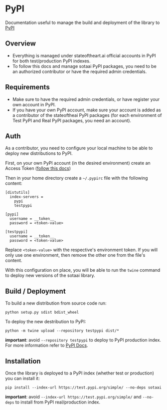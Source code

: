 # PyPI

Documentation useful to manage the build and deployment
of the library to [PyPI](https://pypi.org/)

## Overview

- Everything is managed under stateoftheart.ai official accounts
  in PyPI for both test/production PyPI indexes.
- To follow this docs and manage sotaai PyPI packages, you need
  to be an authorized contributor or have the required admin credentials.

## Requirements

- Make sure to have the required admin credentials, or have register
  your own account in PyPI.
- If you have your own PyPI account, make sure your account is added
  as a contributor of the stateoftheai PyPI packages
  (for each environment of Test PyPI and Real PyPI packages, you need
  an account).

## Auth

As a contributor, you need to configure your local machine to be able
to deploy new distributions to PyPI.

First, on your own PyPI account (in the desired environment)
create an Access Token ([follow this docs](https://pypi.org/help/#apitoken))

Then in your home directory create a `~/.pypirc` file with
the following content:

```
[distutils]
  index-servers =
    pypi
    testpypi

[pypi]
  username = __token__
  password = <token-value>

[testpypi]
  username = __token__
  password = <token-value>
```

Replace `<token-value>` with the respective's environment token.
If you will only use one environment, then remove the other one
from the file's content.

With this configuration on place, you will be able to run the `twine` command
to deploy new versions of the sotaai library.

## Build / Deployment

To build a new distribution from source code run:

```
python setup.py sdist bdist_wheel
```

To deploy the new destribution to PyPI:

```
python -m twine upload --repository testpypi dist/*
```

**important**: avoid `--repository testpypi` to deploy to PyPI production index.
For more information refer to [PyPI Docs](https://packaging.python.org/tutorials/packaging-projects/).

## Installation

Once the library is deployed to a PyPI index (whether test or production)
you can install it:

```
pip install --index-url https://test.pypi.org/simple/ --no-deps sotaai
```

**important**: avoid `--index-url https://test.pypi.org/simple/`
and `--no-deps` to install from PyPI real/production index.
